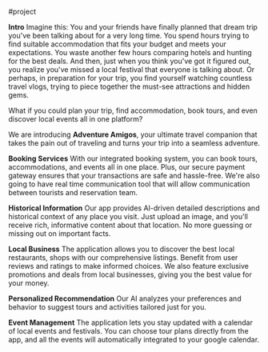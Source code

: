 #project 

**Intro**
Imagine this: You and your friends have finally planned that dream trip you've been talking about for a very long time. You spend hours trying to find suitable accommodation that fits your budget and meets your expectations. You waste another few hours comparing hotels and hunting for the best deals. And then, just when you think you've got it figured out, you realize you've missed a local festival that everyone is talking about. 
Or perhaps, in preparation for your trip, you find yourself watching countless travel vlogs, trying to piece together the must-see attractions and hidden gems.

What if you could plan your trip, find accommodation, book tours, and even discover local events all in one platform?

We are introducing **Adventure Amigos**,
your ultimate travel companion that takes the pain out of traveling and turns your trip into a seamless adventure.

**Booking Services**
With our integrated booking system, you can book tours, accommodations, and events all in one place. Plus, our secure payment gateway ensures that your transactions are safe and hassle-free. We're also going to have real time communication tool that will allow communication between tourists and reservation team.

**Historical Information**
Our app provides AI-driven detailed descriptions and historical context of any place you visit. Just upload an image, and you'll receive rich, informative content about that location. No more guessing or missing out on important facts.

**Local Business**
The application allows you to discover the best local restaurants, shops with our comprehensive listings. Benefit from user reviews and ratings to make informed choices. We also feature exclusive promotions and deals from local businesses, giving you the best value for your money.

**Personalized Recommendation**
Our AI analyzes your preferences and behavior to suggest tours and activities tailored just for you.

**Event Management**
The application lets you stay updated with a calendar of local events and festivals. You can choose tour plans directly from the app, and all the events will automatically integrated to your google calendar.